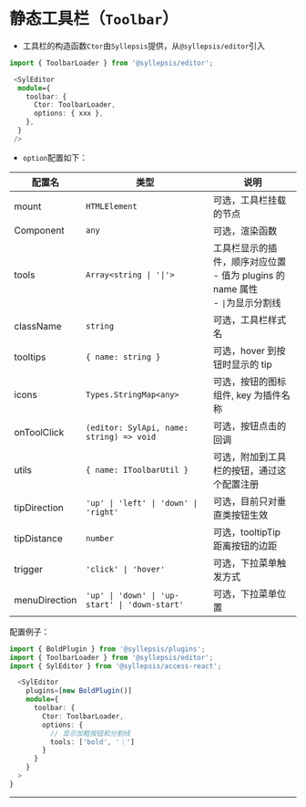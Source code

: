 # 静态工具栏（`Toolbar`）

- 工具栏的构造函数`Ctor`由`Syllepsis`提供，从`@syllepsis/editor`引入

```typescript
import { ToolbarLoader } from '@syllepsis/editor';

 <SylEditor
  module={
    toolbar: {
      Ctor: ToolbarLoader,
      options: { xxx },
    },
  }
 />
```

- `option`配置如下：

| 配置名        | 类型                                           | 说明                                                                                |
| ------------- | ---------------------------------------------- | ----------------------------------------------------------------------------------- |
| mount         | `HTMLElement`                                  | 可选，工具栏挂载的节点                                                              |
| Component     | `any`                                          | 可选，渲染函数                                                                      |
| tools         | `Array<string \| '\|'>`                        | 工具栏显示的插件，顺序对应位置<br>- 值为 plugins 的 name 属性<br>- `\|`为显示分割线 |
| className     | `string`                                       | 可选，工具栏样式名                                                                  |
| tooltips      | `{ name: string }`                             | 可选，hover 到按钮时显示的 tip                                                      |
| icons         | `Types.StringMap<any>`                         | 可选，按钮的图标组件, key 为插件名称                                                |
| onToolClick   | `(editor: SylApi, name: string) => void`       | 可选，按钮点击的回调                                                                |
| utils         | `{ name: IToolbarUtil }`                       | 可选，附加到工具栏的按钮，通过这个配置注册                                          |
| tipDirection  | `'up' \| 'left' \| 'down' \| 'right'`          | 可选，目前只对垂直类按钮生效                                                        |
| tipDistance   | `number`                                       | 可选，tooltipTip 距离按钮的边距                                                     |
| trigger       | `'click' \| 'hover'`                           | 可选，下拉菜单触发方式                                                              |
| menuDirection | `'up' \| 'down' \| 'up-start' \| 'down-start'` | 可选，下拉菜单位置                                                                  |

配置例子：

```typescript
import { BoldPlugin } from '@syllepsis/plugins';
import { ToolbarLoader } from '@syllepsis/editor';
import { SylEditor } from '@syllepsis/access-react';

  <SylEditor
    plugins=[new BoldPlugin()]
    module={
      toolbar: {
        Ctor: ToolbarLoader,
        options: {
          // 显示加粗按钮和分割线
          tools: ['bold', '｜']
        }
      }
    }
  >
}
```

---

